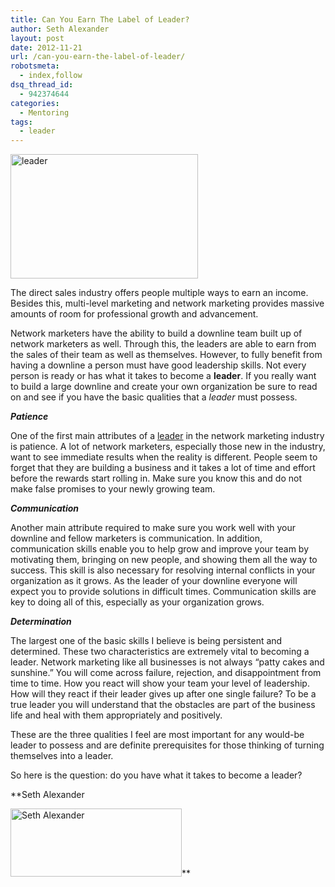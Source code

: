 ```yaml
---
title: Can You Earn The Label of Leader?
author: Seth Alexander
layout: post
date: 2012-11-21
url: /can-you-earn-the-label-of-leader/
robotsmeta:
  - index,follow
dsq_thread_id:
  - 942374644
categories:
  - Mentoring
tags:
  - leader
---
```

<img class="alignleft size-medium wp-image-775" title="Learn & Lead" src="http://sethaalexander.com/wp-content/uploads/2012/11/leader-300x199.jpg" alt="leader" width="300" height="199" />

The direct sales industry offers people multiple ways to earn an income. Besides this, multi-level marketing and network marketing provides massive amounts of room for professional growth and advancement.

Network marketers have the ability to build a downline team built up of network marketers as well. Through this, the leaders are able to earn from the sales of their team as well as themselves. However, to fully benefit from having a downline a person must have good leadership skills. Not every person is ready or has what it takes to become a **leader**. If you really want to build a large downline and create your own organization be sure to read on and see if you have the basic qualities that a _leader_ must possess.

**_Patience<!--more-->_**

One of the first main attributes of a <u>leader</u> in the network marketing industry is patience. A lot of network marketers, especially those new in the industry, want to see immediate results when the reality is different. People seem to forget that they are building a business and it takes a lot of time and effort before the rewards start rolling in. Make sure you know this and do not make false promises to your newly growing team.

**_Communication_**

Another main attribute required to make sure you work well with your downline and fellow marketers is communication. In addition, communication skills enable you to help grow and improve your team by motivating them, bringing on new people, and showing them all the way to success. This skill is also necessary for resolving internal conflicts in your organization as it grows. As the leader of your downline everyone will expect you to provide solutions in difficult times. Communication skills are key to doing all of this, especially as your organization grows.

**_Determination_**

The largest one of the basic skills I believe is being persistent and determined. These two characteristics are extremely vital to becoming a leader. Network marketing like all businesses is not always &#8220;patty cakes and sunshine.&#8221; You will come across failure, rejection, and disappointment from time to time. How you react will show your team your level of leadership. How will they react if their leader gives up after one single failure? To be a true leader you will understand that the obstacles are part of the business life and heal with them appropriately and positively.

These are the three qualities I feel are most important for any would-be leader to possess and are definite prerequisites for those thinking of turning themselves into a leader.

So here is the question: do you have what it takes to become a leader?

**Seth Alexander
  
<img class="alignleft size-full wp-image-602" title="Seth Alexander" src="http://sethaalexander.com/wp-content/uploads/2012/09/signature.png" alt="Seth Alexander" width="274" height="109" />**